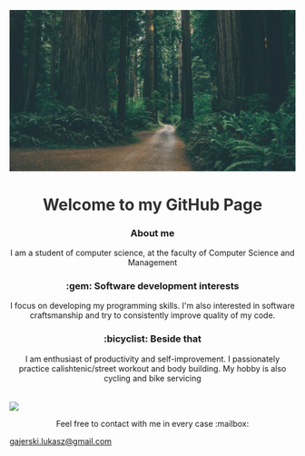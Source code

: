 
<div style="opacity:0.9">

![](assets/images/background.jpg)
<h1 align="center"> Welcome to my GitHub Page </h2>
</div>

<h3 align="center"> About me </h3>

<p align="center">
I am a student of computer science, at the faculty of Computer Science and Management 
</p>

<h3 align="center"> :gem: Software development interests </h3>
<p align="center">
I focus on developing my programming skills. I'm also interested in software craftsmanship and try to consistently improve quality of my code.
</p>

<h3 align="center"> :bicyclist: Beside that </h3>
<p align="center">
I am enthusiast of productivity and self-improvement. I passionately practice calishtenic/street workout and body building. My hobby is also cycling and bike servicing
</p>
<br>
<div >
<img src="https://avatars0.githubusercontent.com/u/44710226?s=460&v=4"  width="100px;" align="center" border-radius="50px">
</div>
<p align="center">
Feel free to contact with me in every case :mailbox:

gajerski.lukasz@gmail.com
</p>
